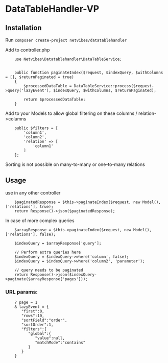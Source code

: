 # DataTableHandler-VP

## Installation
Run
```composer create-project netvibes/datatablehandler```


Add to controller.php 
```
    use Netvibes\Datatablehandler\DataTableService;


    public function paginateIndex($request, $indexQuery, $withColumns = [], $returnPaginated = true)
    {
        $processedDataTable = DataTableService::process($request->query('lazyEvent'), $indexQuery, $withColumns, $returnPaginated);
        
        return $processedDataTable;
    }
```

Add to your Models to allow global filtering on these columns / relation->columns
```
    public $filters = [
        'column1',
        'column2',
        'relation' => [
            'column1'
        ]
    ];
```
Sorting is not possible on many-to-many or one-to-many relations

## Usage
use in any other controller
```
    $paginatedResponse = $this->paginateIndex($request, new Model(), ['relations'], true);
    return Response()->json($paginatedResponse);
```

In case of more complex queries

```
    $arrayResponse = $this->paginateIndex($request, new Model(), ['relations'], false);
    
    $indexQuery = $arrayResponse['query'];
    
    // Perform extra queries here
    $indexQuery = $indexQuery->where('column', false);
    $indexQuery = $indexQuery->where('column2', 'parameter');
    
    // query needs to be paginated
    return Response()->json($indexQuery->paginate($arrayResponse['pages']));
```

### URL params:

```
    ? page = 1
    & lazyEvent = {
       "first":0,
       "rows":10,
       "sortField":"order",
       "sortOrder":1,
       "filters":{
          "global":{
             "value":null,
             "matchMode":"contains"
          }
       }
    }
```
